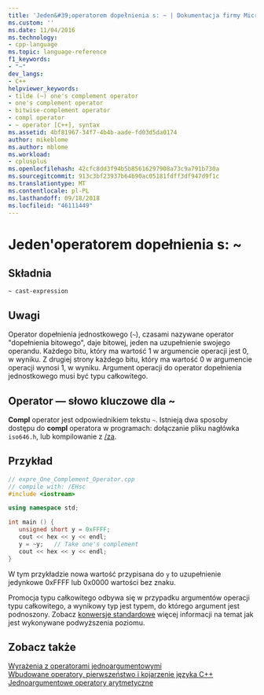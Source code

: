 ```yaml
---
title: 'Jeden&#39;operatorem dopełnienia s: ~ | Dokumentacja firmy Microsoft'
ms.custom: ''
ms.date: 11/04/2016
ms.technology:
- cpp-language
ms.topic: language-reference
f1_keywords:
- "~"
dev_langs:
- C++
helpviewer_keywords:
- tilde (~) one's complement operator
- one's complement operator
- bitwise-complement operator
- compl operator
- ~ operator [C++], syntax
ms.assetid: 4bf81967-34f7-4b4b-aade-fd03d5da0174
author: mikeblome
ms.author: mblome
ms.workload:
- cplusplus
ms.openlocfilehash: 42cfc8dd3f94b5b85616297908a73c9a791b730a
ms.sourcegitcommit: 913c3bf23937b64b90ac05181fdff3df947d9f1c
ms.translationtype: MT
ms.contentlocale: pl-PL
ms.lasthandoff: 09/18/2018
ms.locfileid: "46111449"
---
```

# <a name="one39s-complement-operator-"></a>Jeden&#39;operatorem dopełnienia s: ~

## <a name="syntax"></a>Składnia

```
~ cast-expression
```

## <a name="remarks"></a>Uwagi

Operator dopełnienia jednostkowego (`~`), czasami nazywane operator "dopełnienia bitowego", daje bitowej, jeden na uzupełnienie swojego operandu. Każdego bitu, który ma wartość 1 w argumencie operacji jest 0, w wyniku. Z drugiej strony każdego bitu, który ma wartość 0 w argumencie operacji wynosi 1, w wyniku. Argument operacji do operator dopełnienia jednostkowego musi być typu całkowitego.

## <a name="operator-keyword-for-"></a>Operator — słowo kluczowe dla ~

**Compl** operator jest odpowiednikiem tekstu `~`. Istnieją dwa sposoby dostępu do **compl** operatora w programach: dołączanie pliku nagłówka `iso646.h`, lub kompilowanie z [/za](../build/reference/za-ze-disable-language-extensions.md).

## <a name="example"></a>Przykład

```cpp
// expre_One_Complement_Operator.cpp
// compile with: /EHsc
#include <iostream>

using namespace std;

int main () {
   unsigned short y = 0xFFFF;
   cout << hex << y << endl;
   y = ~y;   // Take one's complement
   cout << hex << y << endl;
}
```

W tym przykładzie nowa wartość przypisana do `y` to uzupełnienie jedynkowe 0xFFFF lub 0x0000 wartości bez znaku.

Promocja typu całkowitego odbywa się w przypadku argumentów operacji typu całkowitego, a wynikowy typ jest typem, do którego argument jest podnoszony. Zobacz [konwersje standardowe](standard-conversions.md) więcej informacji na temat jak jest wykonywane podwyższenia poziomu.

## <a name="see-also"></a>Zobacz także

[Wyrażenia z operatorami jednoargumentowymi](../cpp/expressions-with-unary-operators.md)<br/>
[Wbudowane operatory, pierwszeństwo i kojarzenie języka C++](../cpp/cpp-built-in-operators-precedence-and-associativity.md)<br/>
[Jednoargumentowe operatory arytmetyczne](../c-language/unary-arithmetic-operators.md)